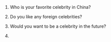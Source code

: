 1. Who is your favorite celebrity in China?

2. Do you like any foreign celebrities?
3. Would you want to be a celebrity in the future?
4. 

